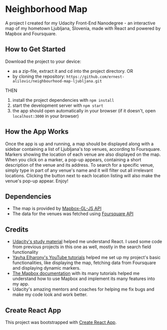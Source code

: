# Neighborhood Map
A project I created for my Udacity Front-End Nanodegree - an interactive map of my hometown Ljubljana, Slovenia, made with React and powered by Mapbox and Foursquare.

## How to Get Started
Download the project to your device:

* as a zip-file, extract it and cd into the project directory.
OR
* by cloning the repository: ```https://github.com/ernest-alilovic/neighbourhood-map-ljubljana.git```

THEN
1. install the project dependencies with `npm install`
2. start the development server with `npm start`
3. the app should open automatically in your browser (if it doesn't, open `localhost:3000` in your browser)

## How the App Works
Once the app is up and running, a map should be displayed along with a sidebar containing a list of Ljubljana's top venues, according to Foursquare. 
Markers showing the location of each venue are also displayed on the map. When you click on a marker, a pop-up appears, containing a short description of the venue and its address. 
To search for a specific venue, simply type in part of any venue's name and it will filter out all irrelevant locations. Clicking the button next to each location listing will also make the venue's pop-up appear. Enjoy!

## Dependencies
* The map is provided by [Mapbox-GL-JS API](https://www.mapbox.com/mapbox-gl-js/api)
* The data for the venues was fetched using [Foursquare API](https://developer.foursquare.com/)

## Credits
* [Udacity's study material](https://classroom.udacity.com/nanodegrees/nd001/parts/c3e7b0d6-ffef-4421-b5fc-6df10fd0a1ae) helped me understand React. I used some code from previous projects in this one as well, mostly in the search field functionality
* [Yayha Elharony's YouTube tutorials](https://www.youtube.com/watch?v=ywdxLNjhBYw&list=PLgOB68PvvmWCGNn8UMTpcfQEiITzxEEA1) helped me set up my project's basic functionalities, like displaying the map, fetching data from Foursquare and displaying dynamic markers.
* [The Mapbox documentation](https://www.mapbox.com/documentation/) with its many tutorials helped me understand how to use Mapbox and implement its many features into my app.
* Udacity's amazing mentors and coaches for helping me fix bugs and make my code look and work better.

## Create React App

This project was bootstrapped with [Create React App](https://github.com/facebookincubator/create-react-app).


